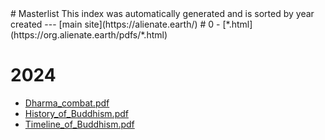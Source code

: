 <head>
<script async src="https://analytics.goinghome.earth/script.js" data-website-id="519b085c-73db-408b-bf40-6cb4d158dfbc"></script>
</head>
# Masterlist
This index was automatically generated and is sorted by year created
---
[main site](https://alienate.earth/)
# 0
- [*.html](https://org.alienate.earth/pdfs/*.html)

# 2024
- [Dharma_combat.pdf](https://org.alienate.earth/pdfs/Dharma_combat.pdf)
- [History_of_Buddhism.pdf](https://org.alienate.earth/pdfs/History_of_Buddhism.pdf)
- [Timeline_of_Buddhism.pdf](https://org.alienate.earth/pdfs/Timeline_of_Buddhism.pdf)

